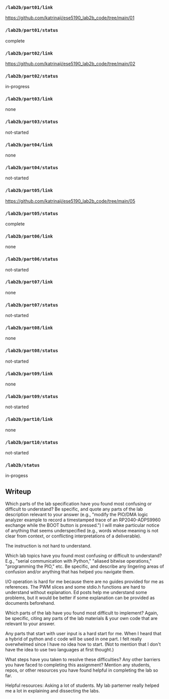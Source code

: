 ### `/lab2b/part01/link`
https://github.com/katrinaji/ese5190_lab2b_code/tree/main/01
### `/lab2b/part01/status`
complete
### `/lab2b/part02/link`
https://github.com/katrinaji/ese5190_lab2b_code/tree/main/02
### `/lab2b/part02/status`
in-progress
### `/lab2b/part03/link`
none
### `/lab2b/part03/status`
not-started
### `/lab2b/part04/link`
none
### `/lab2b/part04/status`
not-started
### `/lab2b/part05/link`
https://github.com/katrinaji/ese5190_lab2b_code/tree/main/05
### `/lab2b/part05/status`
complete
### `/lab2b/part06/link`
none
### `/lab2b/part06/status`
not-started
### `/lab2b/part07/link`
none
### `/lab2b/part07/status`
not-started
### `/lab2b/part08/link`
none
### `/lab2b/part08/status`
not-started
### `/lab2b/part09/link`
none
### `/lab2b/part09/status`
not-started
### `/lab2b/part10/link`
none
### `/lab2b/part10/status`
not-started
### `/lab2b/status`
in-progess

## Writeup
Which parts of the lab specification have you found most confusing or difficult to understand? Be specific, and quote any parts of the lab description relevant to your answer (e.g., "modify the PIO/DMA logic analyzer example to record a timestamped trace of an RP2040-ADPS9960 exchange while the BOOT button is pressed.") I will make particular notice of anything that seems underspecified (e.g., words whose meaning is not clear from context, or conflicting interpretations of a deliverable).

The instruction is not hard to understand.

Which lab topics have you found most confusing or difficult to understand? E.g., "serial communication with Python," "aliased bitwise operations," "programming the PIO," etc. Be specific, and describe any lingering areas of confusion and/or anything that has helped you navigate them.

I/O operation is hard for me because there are no guides provided for me as references. The PWM slices and some stdio.h functions are hard to understand without explanation. Ed posts help me understand some problems, but it would be better if some explanation can be provided as documents beforehand.

Which parts of the lab have you found most difficult to implement? Again, be specific, citing any parts of the lab materials & your own code that are relevant to your answer.

Any parts that start with user input is a hard start for me. When I heard that a hybrid of python and c code will be used in one part. I felt really overwhelmed since I have no idea how to start. (Not to mention that I don't have the idea to use two languages at first thought.)

What steps have you taken to resolve these difficulties? Any other barriers you have faced to completing this assignment? Mention any students, repos, or other resources you have found helpful in completing the lab so far.

Helpful resources: Asking a lot of students. My lab parterner really helped me a lot in explaining and dissecting the labs.

